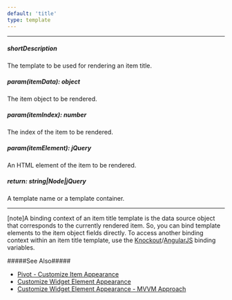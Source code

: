 ```yaml
---
default: 'title'
type: template
---
```

---
##### shortDescription
The template to be used for rendering an item title.

##### param(itemData): object
The item object to be rendered.

##### param(itemIndex): number
The index of the item to be rendered.

##### param(itemElement): jQuery
An HTML element of the item to be rendered.

##### return: string|Node|jQuery
A template name or a template container.

---
[note]A binding context of an item title template is the data source object that corresponds to the currently rendered item. So, you can bind template elements to the item object fields directly. To access another binding context within an item title template, use the [Knockout](https://knockoutjs.com/documentation/binding-context.html)/[AngularJS](https://docs.angularjs.org/guide/scope) binding variables.

#####See Also#####
- [Pivot - Customize Item Appearance](/concepts/05%20Widgets/Pivot/05%20Customize%20Item%20Appearance.md '/Documentation/Guide/Widgets/Pivot/Customize_Item_Appearance/')
- [Customize Widget Element Appearance](/concepts/05%20Widgets/zz%20Common/05%20UI%20Widgets/30%20Customize%20Widget%20Element%20Appearance '/Documentation/Guide/Widgets/Common/UI_Widgets/Customize_Widget_Element_Appearance/')
- [Customize Widget Element Appearance - MVVM Approach](/concepts/05%20Widgets/zz%20Common/05%20UI%20Widgets/35%20Customize%20Widget%20Element%20Appearance%20-%20MVVM%20Approach '/Documentation/Guide/Widgets/Common/UI_Widgets/Customize_Widget_Element_Appearance_-_MVVM_Approach/')